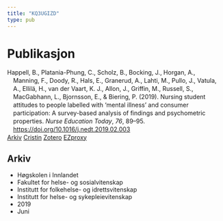 ```yaml
---
title: "KQ3UGIZD"
type: pub
---
```

<h1>Publikasjon</h1>
<article id="csl-bib-container-KQ3UGIZD" class="csl-bib-container">
  <div class="csl-bib-body" style="line-height: 1.35; padding-left: 1em; text-indent:-1em;">
  <div class="csl-entry">Happell, B., Platania-Phung, C., Scholz, B., Bocking, J., Horgan, A., Manning, F., Doody, R., Hals, E., Granerud, A., Lahti, M., Pullo, J., Vatula, A., Ellil&#xE4;, H., van der Vaart, K. J., Allon, J., Griffin, M., Russell, S., MacGabhann, L., Bjornsson, E., &amp; Biering, P. (2019). Nursing student attitudes to people labelled with &#x2018;mental illness&#x2019; and consumer participation: A survey-based analysis of findings and psychometric properties. <i>Nurse Education Today</i>, <i>76</i>, 89&#x2013;95. <a href="https://doi.org/10.1016/j.nedt.2019.02.003">https://doi.org/10.1016/j.nedt.2019.02.003</a></div>
</div>
  <div class="csl-bib-buttons">
    <a href="#taxonomy-article-KQ3UGIZD" class="csl-bib-button">Arkiv</a>
    <a href alt="Cristin URL" class="csl-bib-button">Cristin</a>
    <a href alt="Zotero URL" class="csl-bib-button">Zotero</a>
    <a href="http://ezproxy.inn.no/login?url=https://doi.org/10.1016/j.nedt.2019.02.003" class="csl-bib-button">EZproxy</a>
  </div>
  <div id="csl-bib-meta-container-KQ3UGIZD"></div>
</article>
<div id="csl-bib-meta-KQ3UGIZD" class="csl-bib-meta">
  <article id="taxonomy-article-KQ3UGIZD" class="taxonomy-article">
    <h1>Arkiv</h1>
    <ul>
      <li>Høgskolen i Innlandet</li>
      <li>Fakultet for helse- og sosialvitenskap</li>
      <li>Institutt for folkehelse- og idrettsvitenskap</li>
      <li>Institutt for helse- og sykepleievitenskap</li>
      <li>2019</li>
      <li>Juni</li>
    </ul>
  </article>
</div>
